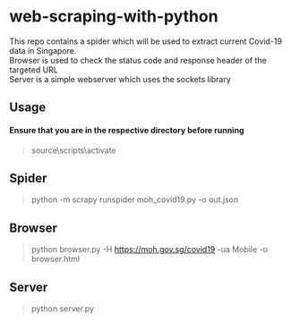 # web-scraping-with-python
This repo contains a spider which will be used to extract current Covid-19 data in Singapore. <br />
Browser is used to check the status code and response header of the targeted URL <br />
Server is a simple webserver which uses the sockets library

## Usage
#### Ensure that you are in the respective directory before running
>source\scripts\activate


## Spider 
>python -m scrapy runspider moh_covid19.py -o out.json

## Browser
>python browser.py -H https://moh.gov.sg/covid19 -ua Mobile -o browser.html

## Server
>python server.py 
